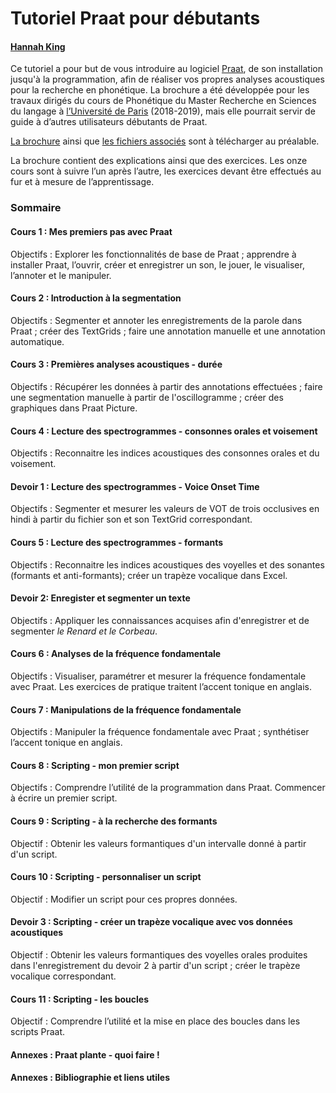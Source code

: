 # Tutoriel Praat pour débutants
#### [Hannah King](mailto:hannahhmking@gmail.com?subject=[GitHub]%20Tutoriel%20Praat)
Ce tutoriel a pour but de vous introduire au logiciel [Praat](https://www.fon.hum.uva.nl/praat/), de son installation jusqu'à la programmation, afin de réaliser vos propres analyses acoustiques pour la recherche en phonétique. La brochure a été développée pour les travaux dirigés du cours de Phonétique du Master Recherche en Sciences du langage à [l’Université de Paris](https://u-paris.fr/) (2018-2019), mais elle pourrait servir de guide à d’autres utilisateurs débutants de Praat. 


[La brochure](https://github.com/hehmking/tutoriel_praat_debutants/tree/brochure) ainsi que [les fichiers associés](https://github.com/hehmking/tutoriel_praat_debutants/tree/fichiers) sont à télécharger au préalable. 


La brochure contient des explications ainsi que des exercices. Les onze cours sont à suivre l’un après l’autre, les exercices devant être effectués au fur et à mesure de l’apprentissage.

### Sommaire

#### Cours 1 : Mes premiers pas avec Praat
Objectifs : Explorer les fonctionnalités de base de Praat ; apprendre à installer Praat, l’ouvrir, créer et enregistrer un son, le jouer, le visualiser, l’annoter et le manipuler.

#### Cours 2 : Introduction à la segmentation
Objectifs : Segmenter et annoter les enregistrements de la parole dans Praat ; créer des TextGrids ; faire une annotation manuelle et une annotation automatique.

#### Cours 3 : Premières analyses acoustiques - durée
Objectifs : Récupérer les données à partir des annotations effectuées ; faire une segmentation manuelle à partir de l'oscillogramme ; créer des graphiques dans Praat Picture.

#### Cours 4 : Lecture des spectrogrammes - consonnes orales et voisement
Objectifs : Reconnaitre les indices acoustiques des consonnes orales et du voisement.

#### Devoir 1 : Lecture des spectrogrammes - Voice Onset Time
Objectifs : Segmenter et mesurer les valeurs de VOT de trois occlusives en hindi à partir du fichier son et son TextGrid correspondant. 

#### Cours 5 : Lecture des spectrogrammes - formants
Objectifs : Reconnaitre les indices acoustiques des voyelles et des sonantes (formants et anti-formants); créer un trapèze vocalique dans Excel.  

#### Devoir 2: Enregister et segmenter un texte
Objectifs : Appliquer les connaissances acquises afin d'enregistrer et de segmenter _le Renard et le Corbeau_.

#### Cours 6 : Analyses de la fréquence fondamentale
Objectifs : Visualiser, paramétrer et mesurer la fréquence fondamentale avec Praat. Les exercices de pratique traitent l’accent tonique en anglais.

#### Cours 7 : Manipulations de la fréquence fondamentale
Objectifs : Manipuler la fréquence fondamentale avec Praat ; synthétiser l’accent tonique en anglais.

#### Cours 8 : Scripting - mon premier script
Objectifs : Comprendre l’utilité de la programmation dans Praat. Commencer à écrire un premier script. 

#### Cours 9 : Scripting - à la recherche des formants
Objectif : Obtenir les valeurs formantiques d'un intervalle donné à partir d'un script. 

#### Cours 10 : Scripting - personnaliser un script
Objectif : Modifier un script pour ces propres données. 

#### Devoir 3 : Scripting - créer un trapèze vocalique avec vos données acoustiques
Objectif : Obtenir les valeurs formantiques des voyelles orales produites dans l'enregistrement du devoir 2 à partir d'un script ; créer le trapèze vocalique correspondant.  

#### Cours 11 : Scripting - les boucles 
Objectif : Comprendre l’utilité et la mise en place des boucles dans les scripts Praat.

#### Annexes : Praat plante - quoi faire ! 

#### Annexes : Bibliographie et liens utiles



